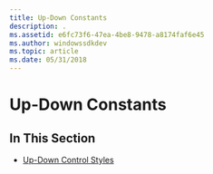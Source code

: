```yaml
---
title: Up-Down Constants
description: .
ms.assetid: e6fc73f6-47ea-4be8-9478-a8174faf6e45
ms.author: windowssdkdev
ms.topic: article
ms.date: 05/31/2018
---
```


# Up-Down Constants

## In This Section

-   [Up-Down Control Styles](up-down-control-styles.md)

 

 





